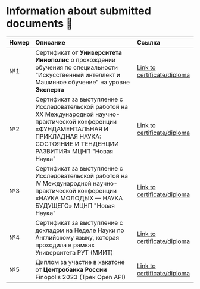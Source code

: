 # Information about submitted documents 📌
| Номер | Описание | Ссылка|
|:-------- |:--------------------|:-------- |
|№1|Сертификат от **Университета Иннополис** о прохождении обучения по специальности "Искусственный интеллект и Машинное обучение" на уровне **Эксперта**|[Link to certificate/diploma](https://github.com/nikfilonenko/certificates_and_diplomas/blob/master/№1_InnopolisUniversity_AI_ML.pdf)| 
|№2|Сертификат за выступление с Исследовательской работой на XX Международной научно-практической конференции «ФУНДАМЕНТАЛЬНАЯ И ПРИКЛАДНАЯ НАУКА: СОСТОЯНИЕ И ТЕНДЕНЦИИ РАЗВИТИЯ» МЦНП "Новая Наука"|[Link to certificate/diploma](https://github.com/nikfilonenko/certificates_and_diplomas/blob/master/№2_ICSP%20New%20Science_Scientific%20Conference.pdf)| 
|№3|Сертификат за выступление с Исследовательской работой на IV Международной научно-практической конференции «НАУКА МОЛОДЫХ — НАУКА БУДУЩЕГО» МЦНП "Новая Наука"|[Link to certificate/diploma](https://github.com/nikfilonenko/certificates_and_diplomas/blob/master/№3_ICSP%20New%20Science_Scientific%20Conference.pdf)|
|№4|Сертификат за выступление с докладом на Неделе Науки по Английскому языку, которая проходила в рамках Университета РУТ (МИИТ)|[Link to certificate/diploma](https://github.com/nikfilonenko/certificates_and_diplomas/blob/master/№4_Science%20Week%20in%20English_RUT%20(MIIT).png)|
|№5|Диплом за участие в хакатоне от **Центробанка России** Finopolis 2023 (Трек Open API)|[Link to certificate/diploma](https://github.com/nikfilonenko/certificates_and_diplomas/blob/master/№5_Finopolis%20Hackaton_Central%20Bank%20of%20Russia.pdf)|
